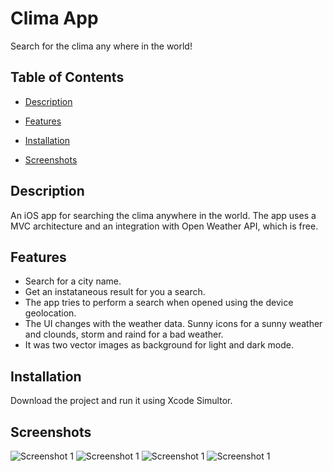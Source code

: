 
# Clima App

  

Search for the clima any where in the world!

  

## Table of Contents

  

- [Description](#description)

- [Features](#features)

- [Installation](#installation)

- [Screenshots](#screenshots)


  

## Description

  

An iOS app for searching the clima anywhere in the world. The app uses a MVC architecture and an integration with Open Weather API, which is free. 

  

## Features

  

*  Search for a city name.
*  Get an instataneous result for you a search.
* The app tries to perform a search when opened using the device geolocation.
* The UI changes with the weather data. Sunny icons for a sunny weather and clounds, storm and raind for a bad weather.
* It was two vector images as background for light and dark mode.

  

## Installation

  

Download the project and run it using Xcode Simultor.

 

  

## Screenshots

  
![Screenshot 1](https://github.com/lfbp/ClimaiOSApp/blob/main/images/Simulator%20Screen%20Shot%20-%20iPhone%2014%20Pro%20-%202023-08-19%20at%2016.38.15.png?raw=true)
![Screenshot 1](https://github.com/lfbp/ClimaiOSApp/blob/main/images/Simulator%20Screen%20Shot%20-%20iPhone%2014%20Pro%20-%202023-08-19%20at%2016.38.34.png?raw=true)
![Screenshot 1](https://github.com/lfbp/ClimaiOSApp/blob/main/images/Simulator%20Screen%20Shot%20-%20iPhone%2014%20Pro%20-%202023-08-19%20at%2016.38.43.png?raw=true)
![Screenshot 1](https://github.com/lfbp/ClimaiOSApp/blob/main/images/Simulator%20Screen%20Shot%20-%20iPhone%2014%20Pro%20-%202023-08-19%20at%2016.39.30.png?raw=true)

